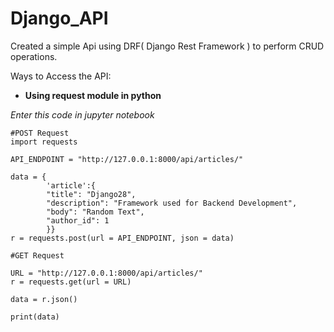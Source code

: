 # Django_API
Created a simple Api using DRF( Django Rest Framework ) to perform CRUD operations.

Ways to Access the API:
- **Using request module in python** 

*Enter this code in jupyter notebook*
```
#POST Request 
import requests 

API_ENDPOINT = "http://127.0.0.1:8000/api/articles/"

data = {
        'article':{
        "title": "Django28",
        "description": "Framework used for Backend Development",
        "body": "Random Text",
        "author_id": 1
        }}
r = requests.post(url = API_ENDPOINT, json = data) 

#GET Request

URL = "http://127.0.0.1:8000/api/articles/"
r = requests.get(url = URL) 

data = r.json() 

print(data)
```  
